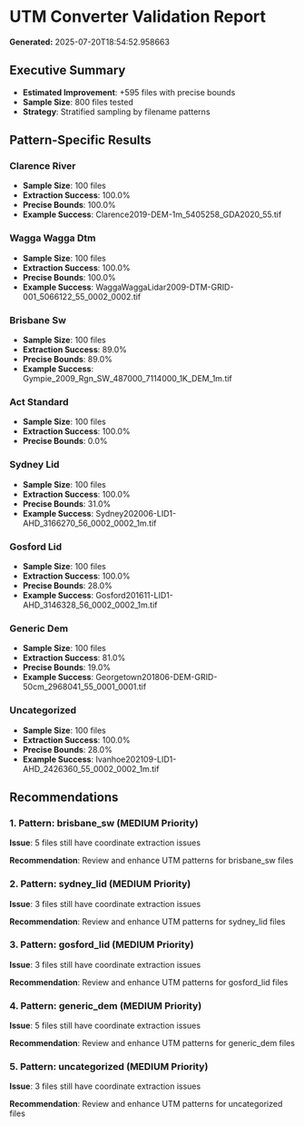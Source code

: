 # UTM Converter Validation Report

**Generated:** 2025-07-20T18:54:52.958663

## Executive Summary

- **Estimated Improvement**: +595 files with precise bounds
- **Sample Size**: 800 files tested
- **Strategy**: Stratified sampling by filename patterns

## Pattern-Specific Results

### Clarence River

- **Sample Size**: 100 files
- **Extraction Success**: 100.0%
- **Precise Bounds**: 100.0%
- **Example Success**: Clarence2019-DEM-1m_5405258_GDA2020_55.tif

### Wagga Wagga Dtm

- **Sample Size**: 100 files
- **Extraction Success**: 100.0%
- **Precise Bounds**: 100.0%
- **Example Success**: WaggaWaggaLidar2009-DTM-GRID-001_5066122_55_0002_0002.tif

### Brisbane Sw

- **Sample Size**: 100 files
- **Extraction Success**: 89.0%
- **Precise Bounds**: 89.0%
- **Example Success**: Gympie_2009_Rgn_SW_487000_7114000_1K_DEM_1m.tif

### Act Standard

- **Sample Size**: 100 files
- **Extraction Success**: 100.0%
- **Precise Bounds**: 0.0%

### Sydney Lid

- **Sample Size**: 100 files
- **Extraction Success**: 100.0%
- **Precise Bounds**: 31.0%
- **Example Success**: Sydney202006-LID1-AHD_3166270_56_0002_0002_1m.tif

### Gosford Lid

- **Sample Size**: 100 files
- **Extraction Success**: 100.0%
- **Precise Bounds**: 28.0%
- **Example Success**: Gosford201611-LID1-AHD_3146328_56_0002_0002_1m.tif

### Generic Dem

- **Sample Size**: 100 files
- **Extraction Success**: 81.0%
- **Precise Bounds**: 19.0%
- **Example Success**: Georgetown201806-DEM-GRID-50cm_2968041_55_0001_0001.tif

### Uncategorized

- **Sample Size**: 100 files
- **Extraction Success**: 100.0%
- **Precise Bounds**: 28.0%
- **Example Success**: Ivanhoe202109-LID1-AHD_2426360_55_0002_0002_1m.tif

## Recommendations

### 1. Pattern: brisbane_sw (MEDIUM Priority)

**Issue**: 5 files still have coordinate extraction issues

**Recommendation**: Review and enhance UTM patterns for brisbane_sw files

### 2. Pattern: sydney_lid (MEDIUM Priority)

**Issue**: 3 files still have coordinate extraction issues

**Recommendation**: Review and enhance UTM patterns for sydney_lid files

### 3. Pattern: gosford_lid (MEDIUM Priority)

**Issue**: 3 files still have coordinate extraction issues

**Recommendation**: Review and enhance UTM patterns for gosford_lid files

### 4. Pattern: generic_dem (MEDIUM Priority)

**Issue**: 5 files still have coordinate extraction issues

**Recommendation**: Review and enhance UTM patterns for generic_dem files

### 5. Pattern: uncategorized (MEDIUM Priority)

**Issue**: 3 files still have coordinate extraction issues

**Recommendation**: Review and enhance UTM patterns for uncategorized files

